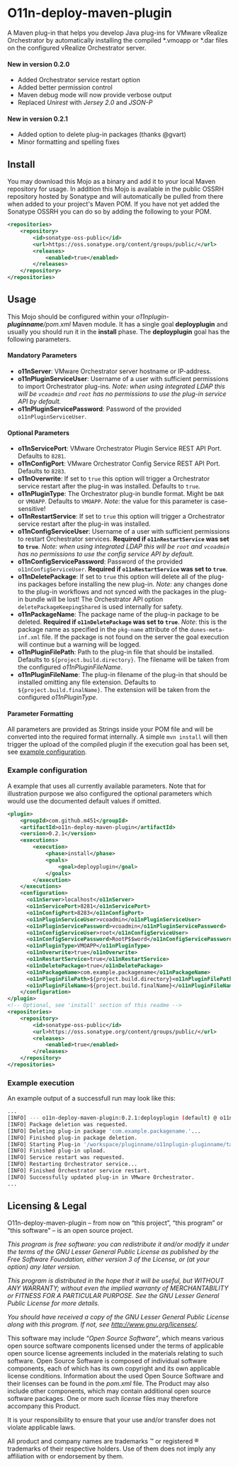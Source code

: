 # O11n-deploy-maven-plugin

A Maven plug-in that helps you develop Java plug-ins for VMware vRealize Orchestrator by automatically installing the compiled *.vmoapp or *.dar files on the configured vRealize Orchestrator server.

#### New in version 0.2.0
- Added Orchestrator service restart option
- Added better permission control
- Maven debug mode will now provide verbose output
- Replaced *Unirest* with *Jersey 2.0* and *JSON-P*

#### New in version 0.2.1
- Added option to delete plug-in packages (thanks @gvart)
- Minor formatting and spelling fixes

## Install
You may download this Mojo as a binary and add it to your local Maven repository for usage. In addition this Mojo is available in the public OSSRH repository hosted by Sonatype and will automatically be pulled from there when added to your project's Maven POM.
If you have not yet added the Sonatype OSSRH you can do so by adding the following to your POM.

```xml
<repositories>
    <repository>
        <id>sonatype-oss-public</id>
        <url>https://oss.sonatype.org/content/groups/public/</url>
        <releases>
            <enabled>true</enabled>
        </releases>
    </repository>
</repositories>
```

## Usage
This Mojo should be configured within your *o11nplugin-**pluginname**/pom.xml* Maven module. It has a single goal **deployplugin** and usually you should run it in the **install** phase. The **deployplugin** goal has the following parameters.


#### Mandatory Parameters
- **o11nServer**: VMware Orchestrator server hostname or IP-address.
- **o11nPluginServiceUser**: Username of a user with sufficient permissions to import Orchestrator plug-ins. *Note: when using integrated LDAP this will be `vcoadmin` and `root` has no permissions to use the plug-in service API by default.*
- **o11nPluginServicePassword**: Password of the provided `o11nPluginServiceUser`.

#### Optional Parameters
- **o11nServicePort**: VMware Orchestrator Plugin Service REST API Port. Defaults to `8281`.
- **o11nConfigPort**: VMware Orchestrator Config Service REST API Port. Defaults to `8283`.
- **o11nOverwrite**: If set to `true` this option will trigger a Orchestrator service restart after the plug-in was installed. Defaults to `true`.
- **o11nPluginType**: The Orchestrator plug-in bundle format. Might be `DAR` or `VMOAPP`. Defaults to `VMOAPP`. *Note*: the value for this parameter is case-sensitive!
- **o11nRestartService**: If set to `true` this option will trigger a Orchestrator service restart after the plug-in was installed.
- **o11nConfigServiceUser**: Username of a user with sufficient permissions to restart Orchestrator services. **Required if `o11nRestartService` was set to `true`**. *Note: when using integrated LDAP this will be `root` and `vcoadmin` has no permissions to use the config service API by default.*
- **o11nConfigServicePassword**: Password of the provided `o11nConfigServiceUser`. **Required if `o11nRestartService` was set to `true`**.
- **o11nDeletePackage**: If set to `true` this option will delete all of the plug-ins packages before installing the new plug-in. *Note*: any changes done to the plug-in workflows and not synced with the packages in the plug-in bundle will be lost! The Orchestrator API option `deletePackageKeepingShared` is used internally for safety.
- **o11nPackageName**: The package name of the plug-in package to be deleted. **Required if `o11nDeletePackage` was set to `true`**. *Note*: this is the package name as specified in the `pkg-name` attribute of the `dunes-meta-inf.xml` file. If the package is not found on the server the goal execution will continue but a warning will be logged.
- **o11nPluginFilePath**: Path to the plug-in file that should be installed. Defaults to `${project.build.directory}`. The filename will be taken from the configured *o11nPluginFileName*.
- **o11nPluginFileName**: The plug-in filename of the plug-in that should be installed omitting any file extension. Defaults to `${project.build.finalName}`. The extension will be taken from the configured *o11nPluginType*.

#### Parameter Formatting
All parameters are provided as Strings inside your POM file and will be converted into the required format internally. A simple `mvn install` will then trigger the upload of the compiled plugin if the execution goal has been set, see [example configuration](#example-configuration).

### Example configuration
A example that uses all currently available parameters. Note that for illustration purpose we also configured the optional parameters which would use the documented default values if omitted.

```xml
<plugin>
    <groupId>com.github.m451</groupId>
    <artifactId>o11n-deploy-maven-plugin</artifactId>
    <version>0.2.1</version>
    <executions>
        <execution>
            <phase>install</phase>
            <goals>
                <goal>deployplugin</goal>
            </goals>
        </execution>
    </executions>
    <configuration>
      <o11nServer>localhost</o11nServer>
      <o11nServicePort>8281</o11nServicePort>
      <o11nConfigPort>8283</o11nConfigPort>
      <o11nPluginServiceUser>vcoadmin</o11nPluginServiceUser>
      <o11nPluginServicePassword>vcoadmin</o11nPluginServicePassword>
      <o11nConfigServiceUser>root</o11nConfigServiceUser>
      <o11nConfigServicePassword>RootP$$word</o11nConfigServicePassword>
      <o11nPluginType>VMOAPP</o11nPluginType>
      <o11nOverwrite>true</o11nOverwrite>
      <o11nRestartService>true</o11nRestartService>
      <o11nDeletePackage>true</o11nDeletePackage>
      <o11nPackageName>com.example.packagename</o11nPackageName>
      <o11nPluginFilePath>${project.build.directory}<o11nPluginFilePath>
      <o11nPluginFileName>${project.build.finalName}</o11nPluginFileName>
    </configuration>
</plugin>
<!-- Optional, see 'install' section of this readme -->
<repositories>
    <repository>
        <id>sonatype-oss-public</id>
        <url>https://oss.sonatype.org/content/groups/public/</url>
        <releases>
            <enabled>true</enabled>
        </releases>
    </repository>
</repositories>
```


### Example execution
An example output of a successfull run may look like this:
```bash
...
[INFO] --- o11n-deploy-maven-plugin:0.2.1:deployplugin (default) @ o11nplugin-pluginname ---
[INFO] Package deletion was requested.
[INFO] Deleting plug-in package 'com.example.packagename.'...
[INFO] Finished plug-in package deletion.
[INFO] Starting Plug-in '/workspace/pluginname/o11nplugin-pluginname/target/o11nplugin-pluginname-0.1.vmoapp' upload...
[INFO] Finished plug-in upload.
[INFO] Service restart was requested.
[INFO] Restarting Orchestrator service...
[INFO] Finished Orchestrator service restart.
[INFO] Successfully updated plug-in in VMware Orchestrator.
...
```

## Licensing & Legal
O11n-deploy-maven-plugin – from now on “this project”, “this program” or “this software” – is an open source project.

*This program is free software: you can redistribute it and/or modify it under the terms of the GNU Lesser General Public License as published by the Free Software Foundation, either version 3 of the License, or (at your option) any later version.*

*This program is distributed in the hope that it will be useful, but WITHOUT ANY WARRANTY; without even the implied warranty of MERCHANTABILITY or FITNESS FOR A PARTICULAR PURPOSE. See the GNU Lesser General Public License for more details.*

*You should have received a copy of the GNU Lesser General Public License along with this program. If not, see http://www.gnu.org/licenses/.*


This software may include *“Open Source Software”*, which means various open source software components licensed under the terms of applicable open source license agreements included in the materials relating to such software. Open Source Software is composed of individual software components, each of which has its own copyright and its own applicable license conditions. Information about the used Open Source Software and their licenses can be found in the *pom.xml* file. The Product may also include other components, which may contain additional open source software packages. One or more such *license* files may therefore accompany this Product.

It is your responsibility to ensure that your use and/or transfer does not violate applicable laws. 

All product and company names are trademarks ™ or registered ® trademarks of their respective holders. Use of them does not imply any affiliation with or endorsement by them.